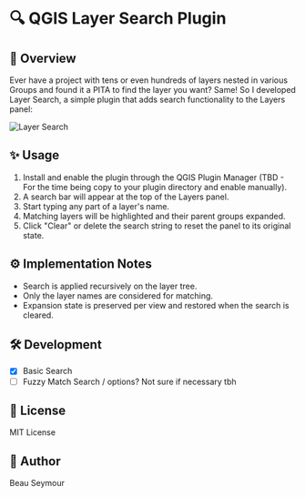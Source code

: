 # 🔍 QGIS Layer Search Plugin

## 📄 Overview
Ever have a project with tens or even hundreds of layers nested in various Groups and found it a PITA to find the layer you want? Same!
So I developed Layer Search, a simple plugin that adds search functionality to the Layers panel:

![Layer Search](https://github.com/user-attachments/assets/b42ca30f-5682-41cd-bfdc-fdb8f47a2f6d)

## ✨ Usage
1. Install and enable the plugin through the QGIS Plugin Manager (TBD - For the time being copy to your plugin directory and enable manually).
2. A search bar will appear at the top of the Layers panel.
3. Start typing any part of a layer's name.
4. Matching layers will be highlighted and their parent groups expanded.
5. Click "Clear" or delete the search string to reset the panel to its original state.

## ⚙️ Implementation Notes
- Search is applied recursively on the layer tree.
- Only the layer names are considered for matching.
- Expansion state is preserved per view and restored when the search is cleared.

## 🛠️ Development
- [x] Basic Search  
- [ ] Fuzzy Match Search / options? Not sure if necessary tbh

## 📜 License
MIT License

## 👤 Author
Beau Seymour
